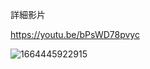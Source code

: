 詳細影片


https://youtu.be/bPsWD78pvyc

![1664445922915](https://user-images.githubusercontent.com/109274108/203010773-7473c943-b412-4bc5-89ec-a6cc1df98482.png)
